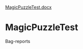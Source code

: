 [MagicPuzzleTest.docx](https://github.com/KattyNemka/MagicPuzzleTest/files/7779215/MagicPuzzleTest.docx)

# MagicPuzzleTest
Bag-reports
